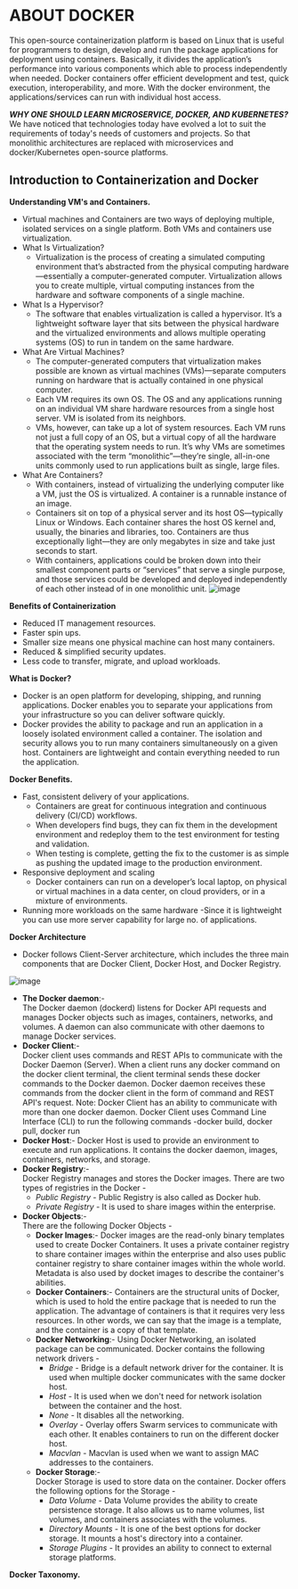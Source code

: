 # **ABOUT DOCKER**
This open-source containerization platform is based on Linux that is useful for programmers to design, develop and run the package applications for deployment using containers. Basically, it divides the application’s performance into various components which able to process independently when needed. Docker containers offer efficient development and test, quick execution, interoperability, and more. With the docker environment, the applications/services can run with individual host access.

**_WHY ONE SHOULD LEARN MICROSERVICE, DOCKER, AND KUBERNETES?_**  
We have noticed that technologies today have evolved a lot to suit the requirements of today's needs of customers and projects. So that monolithic architectures are replaced with microservices and docker/Kubernetes open-source platforms.

## **Introduction to Containerization and Docker**
**Understanding VM's and Containers.**
  - Virtual machines and Containers are two ways of deploying multiple, isolated services on a single platform. Both VMs and containers use virtualization.
  - What Is Virtualization?
    - Virtualization is the process of creating a simulated computing environment that’s abstracted from the physical computing hardware—essentially a computer-generated computer. Virtualization allows you to create multiple, virtual computing instances from the hardware and software components of a single machine.
  - What Is a Hypervisor?
    - The software that enables virtualization is called a hypervisor. It’s a lightweight software layer that sits between the physical hardware and the virtualized environments and allows multiple operating systems (OS) to run in tandem on the same hardware.
  - What Are Virtual Machines?
    - The computer-generated computers that virtualization makes possible are known as virtual machines (VMs)—separate computers running on hardware that is actually contained in one physical computer.
    - Each VM requires its own OS. The OS and any applications running on an individual VM share hardware resources from a single host server. VM is isolated from its neighbors.
    - VMs, however, can take up a lot of system resources. Each VM runs not just a full copy of an OS, but a virtual copy of all the hardware that the operating system needs to run. It’s why VMs are sometimes associated with the term “monolithic”—they’re single, all-in-one units commonly used to run applications built as single, large files.
  - What Are Containers?
    - With containers, instead of virtualizing the underlying computer like a VM, just the OS is virtualized. A container is a runnable instance of an image.
    - Containers sit on top of a physical server and its host OS—typically Linux or Windows. Each container shares the host OS kernel and, usually, the binaries and libraries, too. Containers are thus exceptionally light—they are only megabytes in size and take just seconds to start.
    - With containers, applications could be broken down into their smallest component parts or “services” that serve a single purpose, and those services could be developed and deployed independently of each other instead of in one monolithic unit.
![image](https://user-images.githubusercontent.com/84464752/196883694-23160e2d-9ad3-4063-a6d7-22cb0c6bece5.png)

**Benefits of Containerization**
  - Reduced IT management resources.
  - Faster spin ups.
  - Smaller size means one physical machine can host many containers.
  - Reduced & simplified security updates.
  - Less code to transfer, migrate, and upload workloads.

**What is Docker?**
  - Docker is an open platform for developing, shipping, and running applications. Docker enables you to separate your applications from your infrastructure so you can deliver software quickly.
  - Docker provides the ability to package and run an application in a loosely isolated environment called a container. The isolation and security allows you to run many containers simultaneously on a given host. Containers are lightweight and contain everything needed to run the application.
 
**Docker Benefits.**
  - Fast, consistent delivery of your applications.
    - Containers are great for continuous integration and continuous delivery (CI/CD) workflows.
    - When developers find bugs, they can fix them in the development environment and redeploy them to the test environment for testing and validation.
    - When testing is complete, getting the fix to the customer is as simple as pushing the updated image to the production environment.
  - Responsive deployment and scaling
    - Docker containers can run on a developer’s local laptop, on physical or virtual machines in a data center, on cloud providers, or in a mixture of environments.
  - Running more workloads on the same hardware -Since it is lightweight you can use more server capability for large no. of applications.
  
**Docker Architecture**
  - Docker follows Client-Server architecture, which includes the three main components that are Docker Client, Docker Host, and Docker Registry.

![image](https://user-images.githubusercontent.com/84464752/196906491-f6b33e02-b839-4e63-b1ec-62a08660835f.png)

  - **The Docker daemon**:-  
    The Docker daemon (dockerd) listens for Docker API requests and manages Docker objects such as images, containers, networks, and volumes. A daemon can also communicate with other daemons to manage Docker services.
  - **Docker Client**:-   
  Docker client uses commands and REST APIs to communicate with the Docker Daemon (Server). When a client runs any docker command on the docker client terminal, the client terminal sends these docker commands to the Docker daemon. Docker daemon receives these commands from the docker client in the form of command and REST API's request.
    Note: Docker Client has an ability to communicate with more than one docker daemon. 
    Docker Client uses Command Line Interface (CLI) to run the following commands -docker build, docker pull, docker run
  - **Docker Host**:- 
  Docker Host is used to provide an environment to execute and run applications. It contains the docker daemon, images, containers, networks, and storage.
  - **Docker Registry**:-  
    Docker Registry manages and stores the Docker images.
    There are two types of registries in the Docker -
    - _Public Registry_ - Public Registry is also called as Docker hub.
    - _Private Registry_ - It is used to share images within the enterprise.
  - **Docker Objects**:-   
    There are the following Docker Objects -
    - **Docker Images**:-
      Docker images are the read-only binary templates used to create Docker Containers. It uses a private container registry to share container images within the enterprise and also uses public container registry to share container images within the whole world. Metadata is also used by docket images to describe the container's abilities.
    - **Docker Containers**:- 
    Containers are the structural units of Docker, which is used to hold the entire package that is needed to run the application. The advantage of containers is that it requires very less resources.
In other words, we can say that the image is a template, and the container is a copy of that template.
    - **Docker Networking**:- 
    Using Docker Networking, an isolated package can be communicated. Docker contains the following network drivers -
      - _Bridge_ - Bridge is a default network driver for the container. It is used when multiple docker communicates with the same docker host.
      - _Host_ - It is used when we don't need for network isolation between the container and the host.
      - _None_ - It disables all the networking.
      - _Overlay_ - Overlay offers Swarm services to communicate with each other. It enables containers to run on the different docker host.
      - _Macvlan_ - Macvlan is used when we want to assign MAC addresses to the containers.
    - **Docker Storage**:-  
    Docker Storage is used to store data on the container. Docker offers the following options for the Storage -
      - _Data Volume_ - Data Volume provides the ability to create persistence storage. It also allows us to name volumes, list volumes, and containers associates with the volumes.
      - _Directory Mounts_ - It is one of the best options for docker storage. It mounts a host's directory into a container.
      - _Storage Plugins_ - It provides an ability to connect to external storage platforms.
      
**Docker Taxonomy.**
